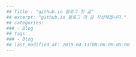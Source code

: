 ```yaml
---
## Title : "github.io 블로그 첫 글"
## excerpt: "github.io 블로그 첫 글 작성해봅니다."
## categories:
### - Blog
## tags:
### - Blog
## last_modified_at: 2019-04-13T08:06:00-05:00
---
```

